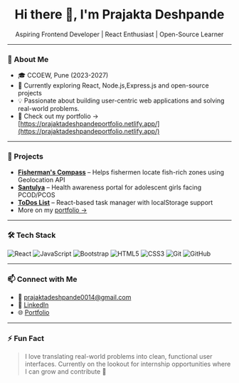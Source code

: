 <h1 align="center">Hi there 👋, I'm Prajakta Deshpande</h1>
<p align="center">Aspiring Frontend Developer | React Enthusiast | Open-Source Learner</p>

---

### 💫 About Me

- 🎓 CCOEW, Pune (2023-2027)
- 🌱 Currently exploring React, Node.js,Express.js and open-source projects  
- 💡 Passionate about building user-centric web applications and solving real-world problems. 
- 💼 Check out my portfolio → [https://prajaktadeshpandeportfolio.netlify.app/](https://prajaktadeshpandeportfolio.netlify.app/)

---

### 🚀 Projects

- **[Fisherman's Compass](https://fishermancompass.netlify.app/)** – Helps fishermen locate fish-rich zones using Geolocation API  
- **[Santulya](https://santulya.netlify.app/)** – Health awareness portal for adolescent girls facing PCOD/PCOS  
- **[ToDos List](https://your-todo-link.netlify.app/)** – React-based task manager with localStorage support  
- More on my [portfolio →](https://prajaktadeshpandeportfolio.netlify.app/)

---

### 🛠 Tech Stack

![React](https://img.shields.io/badge/-React-61DAFB?style=flat&logo=react)
![JavaScript](https://img.shields.io/badge/-JavaScript-F7DF1E?style=flat&logo=javascript)
![Bootstrap](https://img.shields.io/badge/-Bootstrap-563D7C?style=flat&logo=bootstrap)
![HTML5](https://img.shields.io/badge/-HTML5-E34F26?style=flat&logo=html5)
![CSS3](https://img.shields.io/badge/-CSS3-1572B6?style=flat&logo=css3)
![Git](https://img.shields.io/badge/-Git-F05032?style=flat&logo=git)
![GitHub](https://img.shields.io/badge/-GitHub-181717?style=flat&logo=github)

---

### 📫 Connect with Me

- 📧 prajaktadeshpande0014@gmail.com
- 💼 [LinkedIn](https://www.linkedin.com/in/your-linkedin/)
- 🌐 [Portfolio](https://prajaktadeshpandeportfolio.netlify.app/)

---

### ⚡ Fun Fact

> I love translating real-world problems into clean, functional user interfaces. Currently on the lookout for internship opportunities where I can grow and contribute 🚀
